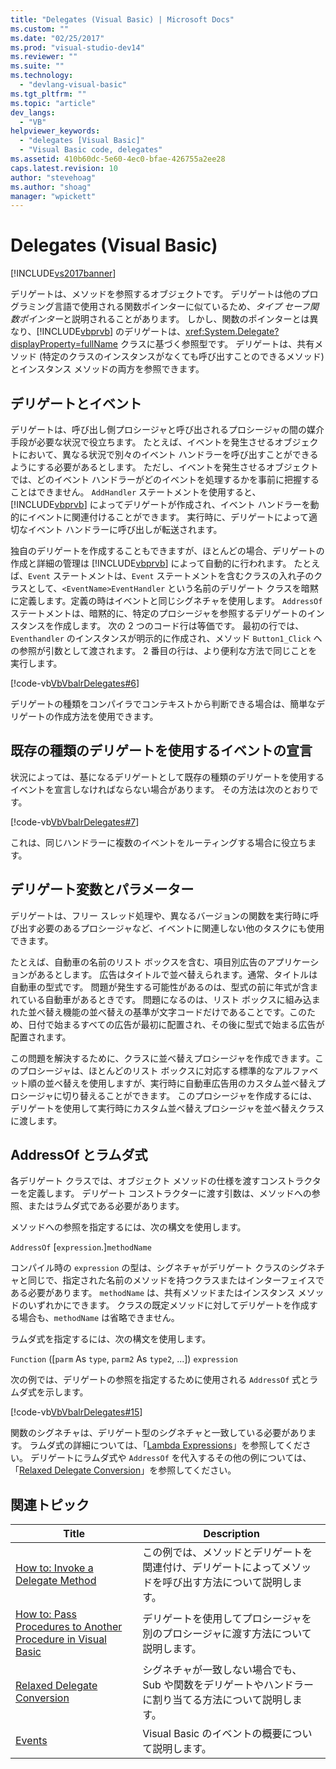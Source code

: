 ```yaml
---
title: "Delegates (Visual Basic) | Microsoft Docs"
ms.custom: ""
ms.date: "02/25/2017"
ms.prod: "visual-studio-dev14"
ms.reviewer: ""
ms.suite: ""
ms.technology: 
  - "devlang-visual-basic"
ms.tgt_pltfrm: ""
ms.topic: "article"
dev_langs: 
  - "VB"
helpviewer_keywords: 
  - "delegates [Visual Basic]"
  - "Visual Basic code, delegates"
ms.assetid: 410b60dc-5e60-4ec0-bfae-426755a2ee28
caps.latest.revision: 10
author: "stevehoag"
ms.author: "shoag"
manager: "wpickett"
---
```

# Delegates (Visual Basic)
[!INCLUDE[vs2017banner](../../../../visual-basic/developing-apps/includes/vs2017banner.md)]

デリゲートは、メソッドを参照するオブジェクトです。  デリゲートは他のプログラミング言語で使用される関数ポインターに似ているため、*タイプ セーフ関数ポインター*と説明されることがあります。  しかし、関数のポインターとは異なり、[!INCLUDE[vbprvb](../../../../csharp/programming-guide/concepts/linq/includes/vbprvb-md.md)] のデリゲートは、<xref:System.Delegate?displayProperty=fullName> クラスに基づく参照型です。  デリゲートは、共有メソッド \(特定のクラスのインスタンスがなくても呼び出すことのできるメソッド\) とインスタンス メソッドの両方を参照できます。  
  
## デリゲートとイベント  
 デリゲートは、呼び出し側プロシージャと呼び出されるプロシージャの間の媒介手段が必要な状況で役立ちます。  たとえば、イベントを発生させるオブジェクトにおいて、異なる状況で別々のイベント ハンドラーを呼び出すことができるようにする必要があるとします。  ただし、イベントを発生させるオブジェクトでは、どのイベント ハンドラーがどのイベントを処理するかを事前に把握することはできません。  `AddHandler` ステートメントを使用すると、[!INCLUDE[vbprvb](../../../../csharp/programming-guide/concepts/linq/includes/vbprvb-md.md)] によってデリゲートが作成され、イベント ハンドラーを動的にイベントに関連付けることができます。  実行時に、デリゲートによって適切なイベント ハンドラーに呼び出しが転送されます。  
  
 独自のデリゲートを作成することもできますが、ほとんどの場合、デリゲートの作成と詳細の管理は [!INCLUDE[vbprvb](../../../../csharp/programming-guide/concepts/linq/includes/vbprvb-md.md)] によって自動的に行われます。  たとえば、`Event` ステートメントは、`Event` ステートメントを含むクラスの入れ子のクラスとして、`<EventName>EventHandler` という名前のデリゲート クラスを暗黙に定義します。定義の時はイベントと同じシグネチャを使用します。  `AddressOf` ステートメントは、暗黙的に、特定のプロシージャを参照するデリゲートのインスタンスを作成します。  次の 2 つのコード行は等価です。  最初の行では、`Eventhandler` のインスタンスが明示的に作成され、メソッド `Button1_Click` への参照が引数として渡されます。  2 番目の行は、より便利な方法で同じことを実行します。  
  
 [!code-vb[VbVbalrDelegates#6](../../../../visual-basic/language-reference/operators/codesnippet/visualbasic/delegates_1.vb)]  
  
 デリゲートの種類をコンパイラでコンテキストから判断できる場合は、簡単なデリゲートの作成方法を使用できます。  
  
## 既存の種類のデリゲートを使用するイベントの宣言  
 状況によっては、基になるデリゲートとして既存の種類のデリゲートを使用するイベントを宣言しなければならない場合があります。  その方法は次のとおりです。  
  
 [!code-vb[VbVbalrDelegates#7](../../../../visual-basic/language-reference/operators/codesnippet/visualbasic/delegates_2.vb)]  
  
 これは、同じハンドラーに複数のイベントをルーティングする場合に役立ちます。  
  
## デリゲート変数とパラメーター  
 デリゲートは、フリー スレッド処理や、異なるバージョンの関数を実行時に呼び出す必要のあるプロシージャなど、イベントに関連しない他のタスクにも使用できます。  
  
 たとえば、自動車の名前のリスト ボックスを含む、項目別広告のアプリケーションがあるとします。  広告はタイトルで並べ替えられます。通常、タイトルは自動車の型式です。  問題が発生する可能性があるのは、型式の前に年式が含まれている自動車があるときです。  問題になるのは、リスト ボックスに組み込まれた並べ替え機能の並べ替えの基準が文字コードだけであることです。このため、日付で始まるすべての広告が最初に配置され、その後に型式で始まる広告が配置されます。  
  
 この問題を解決するために、クラスに並べ替えプロシージャを作成できます。このプロシージャは、ほとんどのリスト ボックスに対応する標準的なアルファベット順の並べ替えを使用しますが、実行時に自動車広告用のカスタム並べ替えプロシージャに切り替えることができます。  このプロシージャを作成するには、デリゲートを使用して実行時にカスタム並べ替えプロシージャを並べ替えクラスに渡します。  
  
## AddressOf とラムダ式  
 各デリゲート クラスでは、オブジェクト メソッドの仕様を渡すコンストラクターを定義します。  デリゲート コンストラクターに渡す引数は、メソッドへの参照、またはラムダ式である必要があります。  
  
 メソッドへの参照を指定するには、次の構文を使用します。  
  
 `AddressOf` \[`expression`.\]`methodName`  
  
 コンパイル時の `expression` の型は、シグネチャがデリゲート クラスのシグネチャと同じで、指定された名前のメソッドを持つクラスまたはインターフェイスである必要があります。  `methodName` は、共有メソッドまたはインスタンス メソッドのいずれかにできます。  クラスの既定メソッドに対してデリゲートを作成する場合も、`methodName` は省略できません。  
  
 ラムダ式を指定するには、次の構文を使用します。  
  
 `Function` \(\[`parm` As `type`, `parm2` As `type2`, ...\]\) `expression`  
  
 次の例では、デリゲートの参照を指定するために使用される `AddressOf` 式とラムダ式を示します。  
  
 [!code-vb[VbVbalrDelegates#15](../../../../visual-basic/language-reference/operators/codesnippet/visualbasic/delegates_3.vb)]  
  
 関数のシグネチャは、デリゲート型のシグネチャと一致している必要があります。  ラムダ式の詳細については、「[Lambda Expressions](../../../../visual-basic/programming-guide/language-features/procedures/lambda-expressions.md)」を参照してください。  デリゲートにラムダ式や `AddressOf` を代入するその他の例については、「[Relaxed Delegate Conversion](../../../../visual-basic/programming-guide/language-features/delegates/relaxed-delegate-conversion.md)」を参照してください。  
  
## 関連トピック  
  
|Title|Description|  
|-----------|-----------------|  
|[How to: Invoke a Delegate Method](../../../../visual-basic/programming-guide/language-features/delegates/how-to-invoke-a-delegate-method.md)|この例では、メソッドとデリゲートを関連付け、デリゲートによってメソッドを呼び出す方法について説明します。|  
|[How to: Pass Procedures to Another Procedure in Visual Basic](../../../../visual-basic/programming-guide/language-features/delegates/how-to-pass-procedures-to-another-procedure.md)|デリゲートを使用してプロシージャを別のプロシージャに渡す方法について説明します。|  
|[Relaxed Delegate Conversion](../../../../visual-basic/programming-guide/language-features/delegates/relaxed-delegate-conversion.md)|シグネチャが一致しない場合でも、Sub や関数をデリゲートやハンドラーに割り当てる方法について説明します。|  
|[Events](../../../../visual-basic/programming-guide/language-features/events/events.md)|Visual Basic のイベントの概要について説明します。|